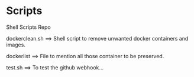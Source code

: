 # Scripts
Shell Scripts Repo

dockerclean.sh ==> Shell script to remove unwanted docker containers and images.

dockerlist     ==> File to mention all those container to be preserved.

test.sh ==> To test the github webhook...

